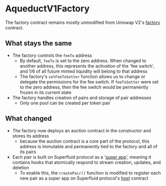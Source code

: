 # AqueductV1Factory

The factory contract remains mostly unmodified from Uniswap V2's [factory](https://docs.uniswap.org/contracts/v2/reference/smart-contracts/factory) contract.&#x20;



## What stays the same

* The factory controls the `feeTo` address
  * By default, `feeTo` is set to the zero address. When changed to another address, this represents the activation of the 'fee switch', and 1/6 of all future minted liquidity will belong to that address
  * The factory's `setFeeToSetter` function allows us to change or delegate the permissions for the fee switch. If `feeToSetter` were set to the zero address, then the fee switch would be permanently frozen in its current state
* The factory handles creation of pairs and storage of pair addresses
  * Only one pool can be created per token pair



## What changed

* The factory now deploys an auction contract in the constructor and stores its address
  * because the auction contract is a core part of the protocol, this address is immutable and permanently tied to the factory and all of its pairs
* Each pair is built on Superfluid protocol as a '[super app](https://docs.superfluid.finance/superfluid/developers/super-apps)', meaning it contains hooks that atomically respond to stream creation, updates, and deletion
  * To enable this, the `createPair()` function is modified to register each new pair as a super app on Superfluid protocol's [host](https://docs.superfluid.finance/superfluid/protocol-overview/in-depth-overview/superfluid-host) contract

